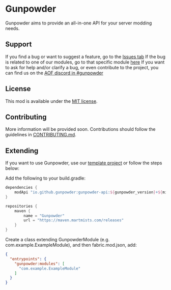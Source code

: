 # Gunpowder

Gunpowder aims to provide an all-in-one API for your server modding needs.

## Support

If you find a bug or want to suggest a feature, go to the [Issues tab](https://github.com/Gunpowder-MC/Gunpowder/issues)
If the bug is related to one of our modules, go to that specific module [here](https://github.com/Gunpowder-MC)
If you want to ask for help and/or clarify a bug, or even contribute to the project, you can find us on the [AOF discord in #gunpowder](https://discord.gg/6rkdm48)

## License

This mod is available under the [MIT license](LICENSE).

## Contributing

More information will be provided soon. Contributions should follow the guidelines in [CONTRIBUTING.md](CONTRIBUTING.md).

## Extending

If you want to use Gunpowder, use our [template project](https://github.com/gunpowder-mc/gunpowdertemplate) or follow the steps below:

Add the following to your build.gradle:

```gradle
dependencies {
    modApi "io.github.gunpowder:gunpowder-api:${gunpowder_version}+${minecraft_version}"
}

repositories {
    maven {
        name = "Gunpowder"
        url = "https://maven.martmists.com/releases"
    }
}
```

Create a class extending GunpowderModule (e.g. com.example.ExampleModule), and then fabric.mod.json, add:

```json
{
  "entrypoints": {
    "gunpowder:modules": [
      "com.example.ExampleModule"
    ]  
  }
}
```


